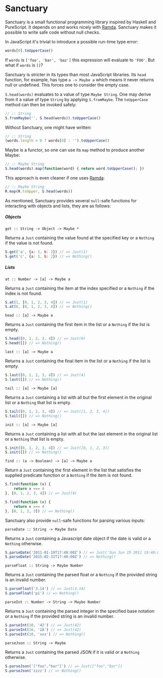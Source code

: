 # Sanctuary

Sanctuary is a small functional programming library inspired by Haskell and
PureScript. It depends on and works nicely with [Ramda][1]. Sanctuary makes
it possible to write safe code without null checks.

In JavaScript it's trivial to introduce a possible run-time type error:

```javascript
words[0].toUpperCase()
```

If `words` is `['foo', 'bar', 'baz']` this expression will evaluate to `'FOO'`.
But what if `words` is `[]`?

Sanctuary is stricter in its types than most JavaScript libraries. Its `head`
function, for example, has type `a -> Maybe a` which means it never returns
null or undefined. This forces one to consider the empty case.

`S.head(words)` evaluates to a value of type `Maybe String`. One may derive
from it a value of type `String` by applying `S.fromMaybe`. The `toUpperCase`
method can then be invoked safely:

```javascript
// :: String
S.fromMaybe('', S.head(words)).toUpperCase()
```

Without Sanctuary, one might have written:

```javascript
// :: String
(words.length > 0 ? words[0] : '').toUpperCase()
```

Maybe is a functor, so one can use its `map` method to produce another Maybe:

```javascript
// :: Maybe String
S.head(words).map(function(word) { return word.toUpperCase(); })
```

This approach is even cleaner if one uses [Ramda][1]:

```javascript
// :: Maybe String
R.map(R.toUpper, S.head(words))
```

As mentioned, Sanctuary provides several `null`-safe functions for interacting with objects and lists, they are as follows:

##### Objects
`get :: String -> Object -> Maybe *`

Returns a `Just` containing the value found at the specified key or a `Nothing` if the value is not found.
```javascript
S.get('a', {a: 1, b: 2}) // => Just(1)
S.get('c', {a: 1, b: 2}) // => Nothing()
```

##### Lists
`at :: Number -> [a] -> Maybe a`

Returns a `Just` containing the item at the index specified or a `Nothing` if the index is not found.
```javascript
S.at(1, [0, 1, 2, 3, 4]) // => Just(1)
S.at(6, [0, 1, 2, 3, 4]) // => Nothing()
```

`head :: [a] -> Maybe a`

Returns a `Just` containing the first item in the list or a `Nothing` if the list is empty.
```javascript
S.head([0, 1, 2, 3, 4]) // => Just(0)
S.head([]) // => Nothing()
```

`last :: [a] -> Maybe a`

Returns a `Just` containing the final item in the list or a `Nothing` if the list is empty.
```javascript
S.last([0, 1, 2, 3, 4]) // => Just(4)
S.last([]) // => Nothing()
```

`tail :: [a] -> Maybe [a]`

Returns a `Just` containing a list with all but the first element in the original list or a `Nothing` that list is empty.
```javascript
S.tail([0, 1, 2, 3, 4]) // => Just([1, 2, 3, 4])
S.tail([]) // => Nothing()
```

`init :: [a] -> Maybe [a]`

Returns a `Just` containing a list with all but the last element in the original list or a `Nothing` that list is empty.
```javascript
S.init([0, 1, 2, 3, 4]) // => Just([0, 1, 2, 3])
S.init([]) // => Nothing()
```

`find :: (a -> Boolean) -> [a] -> Maybe a`

Return a `Just` containing the first element in the list that satisfies the supplied predicate function or a `Nothing` if the item is not found.
```javascript
S.find(function (x) {
    return x === 4
}, [0, 1, 2, 3, 4]) // => Just(4)

S.find(function (x) {
    return x === 4
}, [0, 1, 2, 3]) // => Nothing()
```

Sanctuary also provide `null`-safe functions for parsing various inputs:

`parseDate :: String -> Maybe Date`

Returns a `Just` containing a Javascript date object if the date is valid or a `Nothing` otherwise.
```javascript
S.parseDate('2011-01-19T17:40:00Z') // => Just('Sun Jun 19 2011 19:40:00 GMT+0100 (BST)')
S.parseDate('2015-02-31T17:40:00Z') // => Nothing()
```

`parseFloat :: String -> Maybe Number`

Returns a `Just` containing the parsed float or a `Nothing` if the provided string is an invalid number.
```javascript
S.parseFloat('3.14') // => Just(3.14)
S.parseFloat('pi') // => Nothing()
```

`parseInt :: Number -> String -> Maybe Number`

Returns a `Just` containing the parsed integer in the specified base notation or a `Nothing` if the provided string is an invalid number.
```javascript
S.parseInt(10, '42') // => Just(42)
S.parseInt(16, '2A') // => Just(42)
S.parseInt(10, 'xxx') // => Nothing()
```

`parseJson :: String -> Maybe`

Returns a `Just` containing the parsed JSON if it is valid or a `Nothing` otherwise.
```javascript
S.parseJson('["foo","bar"]') // => Just(["foo","bar"])
S.parseJson('zzzz') // => Nothing()
```

[1]: http://ramdajs.com/
